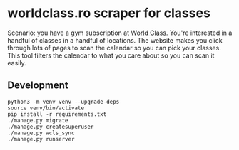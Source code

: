 # worldclass.ro scraper for classes

Scenario: you have a gym subscription at [World
Class](https://www.worldclass.ro/). You're interested in a handful of classes
in a handful of locations. The website makes you click through lots of pages to
scan the calendar so you can pick your classes. This tool filters the calendar
to what you care about so you can scan it easily.

## Development

```
python3 -m venv venv --upgrade-deps
source venv/bin/activate
pip install -r requirements.txt
./manage.py migrate
./manage.py createsuperuser
./manage.py wcls_sync
./manage.py runserver
```
